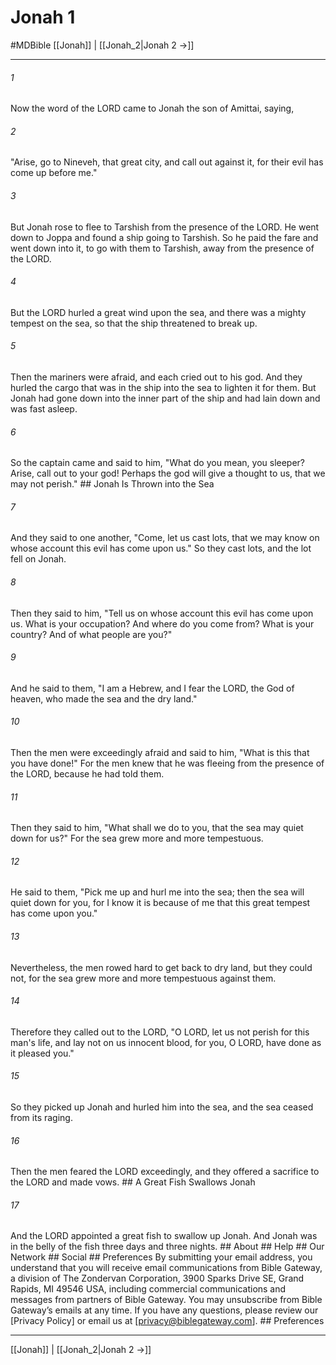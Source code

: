 # Jonah 1
#MDBible
[[Jonah]] | [[Jonah_2|Jonah 2 →]]

***






###### 1 


Now the word of the LORD came to Jonah the son of Amittai, saying, 





###### 2 


"Arise, go to Nineveh, that great city, and call out against it, for their evil has come up before me." 





###### 3 


But Jonah rose to flee to Tarshish from the presence of the LORD. He went down to Joppa and found a ship going to Tarshish. So he paid the fare and went down into it, to go with them to Tarshish, away from the presence of the LORD. 





###### 4 


But the LORD hurled a great wind upon the sea, and there was a mighty tempest on the sea, so that the ship threatened to break up. 





###### 5 


Then the mariners were afraid, and each cried out to his god. And they hurled the cargo that was in the ship into the sea to lighten it for them. But Jonah had gone down into the inner part of the ship and had lain down and was fast asleep. 





###### 6 


So the captain came and said to him, "What do you mean, you sleeper? Arise, call out to your god! Perhaps the god will give a thought to us, that we may not perish." ## Jonah Is Thrown into the Sea 





###### 7 


And they said to one another, "Come, let us cast lots, that we may know on whose account this evil has come upon us." So they cast lots, and the lot fell on Jonah. 





###### 8 


Then they said to him, "Tell us on whose account this evil has come upon us. What is your occupation? And where do you come from? What is your country? And of what people are you?" 





###### 9 


And he said to them, "I am a Hebrew, and I fear the LORD, the God of heaven, who made the sea and the dry land." 





###### 10 


Then the men were exceedingly afraid and said to him, "What is this that you have done!" For the men knew that he was fleeing from the presence of the LORD, because he had told them. 





###### 11 


Then they said to him, "What shall we do to you, that the sea may quiet down for us?" For the sea grew more and more tempestuous. 





###### 12 


He said to them, "Pick me up and hurl me into the sea; then the sea will quiet down for you, for I know it is because of me that this great tempest has come upon you." 





###### 13 


Nevertheless, the men rowed hard to get back to dry land, but they could not, for the sea grew more and more tempestuous against them. 





###### 14 


Therefore they called out to the LORD, "O LORD, let us not perish for this man's life, and lay not on us innocent blood, for you, O LORD, have done as it pleased you." 





###### 15 


So they picked up Jonah and hurled him into the sea, and the sea ceased from its raging. 





###### 16 


Then the men feared the LORD exceedingly, and they offered a sacrifice to the LORD and made vows. ## A Great Fish Swallows Jonah 





###### 17 


And the LORD appointed a great fish to swallow up Jonah. And Jonah was in the belly of the fish three days and three nights. ## About ## Help ## Our Network ## Social ## Preferences By submitting your email address, you understand that you will receive email communications from Bible Gateway, a division of The Zondervan Corporation, 3900 Sparks Drive SE, Grand Rapids, MI 49546 USA, including commercial communications and messages from partners of Bible Gateway. You may unsubscribe from Bible Gateway&rsquo;s emails at any time. If you have any questions, please review our [Privacy Policy] or email us at [privacy@biblegateway.com]. ## Preferences

***

[[Jonah]] | [[Jonah_2|Jonah 2 →]]
